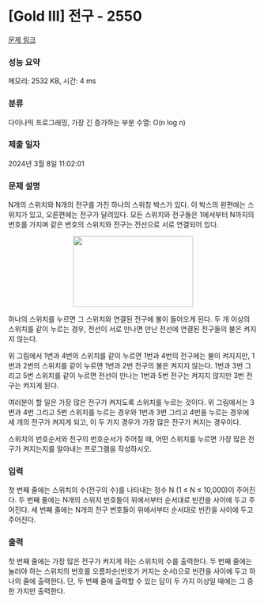 # [Gold III] 전구 - 2550 

[문제 링크](https://www.acmicpc.net/problem/2550) 

### 성능 요약

메모리: 2532 KB, 시간: 4 ms

### 분류

다이나믹 프로그래밍, 가장 긴 증가하는 부분 수열: O(n log n)

### 제출 일자

2024년 3월 8일 11:02:01

### 문제 설명

<p>N개의 스위치와 N개의 전구를 가진 하나의 스위칭 박스가 있다. 이 박스의 왼편에는 스위치가 있고, 오른편에는 전구가 달려있다. 모든 스위치와 전구들은 1에서부터 N까지의 번호를 가지며 같은 번호의 스위치와 전구는 전선으로 서로 연결되어 있다.</p>

<p style="text-align: center;"><img alt="" src="https://www.acmicpc.net/upload/images/jqwke.png" style="width: 243px; height: 143px;"></p>

<p>하나의 스위치를 누르면 그 스위치와 연결된 전구에 불이 들어오게 된다. 두 개 이상의 스위치를 같이 누르는 경우, 전선이 서로 만나면 만난 전선에 연결된 전구들의 불은 켜지지 않는다.</p>

<p>위 그림에서 1번과 4번의 스위치를 같이 누르면 1번과 4번의 전구에는 불이 켜지지만, 1번과 2번의 스위치를 같이 누르면 1번과 2번 전구의 불은 켜지지 않는다. 1번과 3번 그리고 5번 스위치를 같이 누르면 전선이 만나는 1번과 5번 전구는 켜지지 않지만 3번 전구는 켜지게 된다.</p>

<p>여러분이 할 일은 가장 많은 전구가 켜지도록 스위치를 누르는 것이다. 위 그림에서는 3번과 4번 그리고 5번 스위치를 누르는 경우와 1번과 3번 그리고 4번을 누르는 경우에 세 개의 전구가 켜지게 되고, 이 두 가지 경우가 가장 많은 전구가 켜지는 경우이다.</p>

<p>스위치의 번호순서와 전구의 번호순서가 주어질 때, 어떤 스위치를 누르면 가장 많은 전구가 켜지는지를 알아내는 프로그램을 작성하시오.</p>

### 입력 

 <p>첫 번째 줄에는 스위치의 수(전구의 수)를 나타내는 정수 N (1 ≤ N ≤ 10,000)이 주어진다. 두 번째 줄에는 N개의 스위치 번호들이 위에서부터 순서대로 빈칸을 사이에 두고 주어진다. 세 번째 줄에는 N개의 전구 번호들이 위에서부터 순서대로 빈칸을 사이에 두고 주어진다.</p>

### 출력 

 <p>첫 번째 줄에는 가장 많은 전구가 켜지게 하는 스위치의 수를 출력한다. 두 번째 줄에는 눌러야 하는 스위치의 번호를 오름차순(번호가 커지는 순서)으로 빈칸을 사이에 두고 하나의 줄에 출력한다. 단, 두 번째 줄에 출력할 수 있는 답이 두 가지 이상일 때에는 그 중 한 가지만 출력한다.</p>

